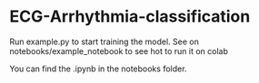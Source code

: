 # ECG-Arrhythmia-classification

Run example.py to start training the model. See on notebooks/example_notebook to see hot to run it on colab

You can find the .ipynb in the notebooks folder.
